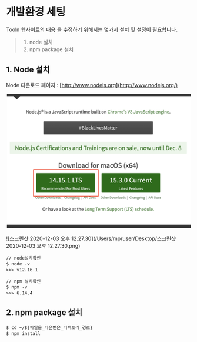 # 개발환경 세팅

Tooln 웹사이트의 내용 을 수정하기 위해서는 몇가지 설치 및 설정이 필요합니다.

> 1. node 설치
> 2. npm package 설치

## 1. Node 설치

Node 다운로드 페이지 : [http://www.nodejs.org](http://www.nodejs.org/)

<div style="text-align:center">
  <img src="environment01.png" style="max-width:500px"/>
</div>

![스크린샷 2020-12-03 오후 12.27.30](/Users/mpruser/Desktop/스크린샷 2020-12-03 오후 12.27.30.png)

```shell
// node설치확인
$ node -v
>>> v12.16.1
```
```shell
// npm 설치확인
$ npm -v
>>> 6.14.4
```

##  2. npm package 설치

```shell
$ cd ~/${파일을_다운받은_디렉토리_경로}
$ npm install
```
